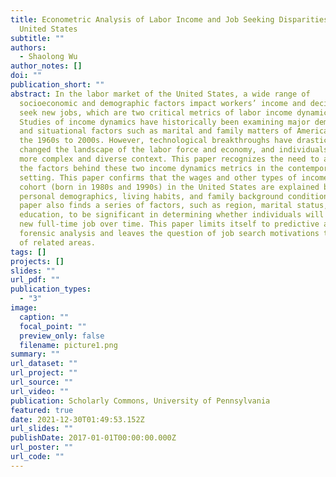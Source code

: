 ```yaml
---
title: Econometric Analysis of Labor Income and Job Seeking Disparities in the
  United States
subtitle: ""
authors:
  - Shaolong Wu
author_notes: []
doi: ""
publication_short: ""
abstract: In the labor market of the United States, a wide range of
  socioeconomic and demographic factors impact workers’ income and decisions to
  seek new jobs, which are two critical metrics of labor income dynamics.
  Studies of income dynamics have historically been examining major demographic
  and situational factors such as marital and family matters of Americans from
  the 1960s to 2000s. However, technological breakthroughs have drastically
  changed the landscape of the labor force and economy, and individuals face a
  more complex and diverse context. This paper recognizes the need to analyze
  the factors behind these two income dynamics metrics in the contemporary
  setting. This paper confirms that the wages and other types of income of the
  cohort (born in 1980s and 1990s) in the United States are explained by
  personal demographics, living habits, and family background conditions. This
  paper also finds a series of factors, such as region, marital status, and
  education, to be significant in determining whether individuals will seek a
  new full-time job over time. This paper limits itself to predictive and
  forensic analysis and leaves the question of job search motivations to authors
  of related areas.
tags: []
projects: []
slides: ""
url_pdf: ""
publication_types:
  - "3"
image:
  caption: ""
  focal_point: ""
  preview_only: false
  filename: picture1.png
summary: ""
url_dataset: ""
url_project: ""
url_source: ""
url_video: ""
publication: Scholarly Commons, University of Pennsylvania
featured: true
date: 2021-12-30T01:49:53.152Z
url_slides: ""
publishDate: 2017-01-01T00:00:00.000Z
url_poster: ""
url_code: ""
---
```

